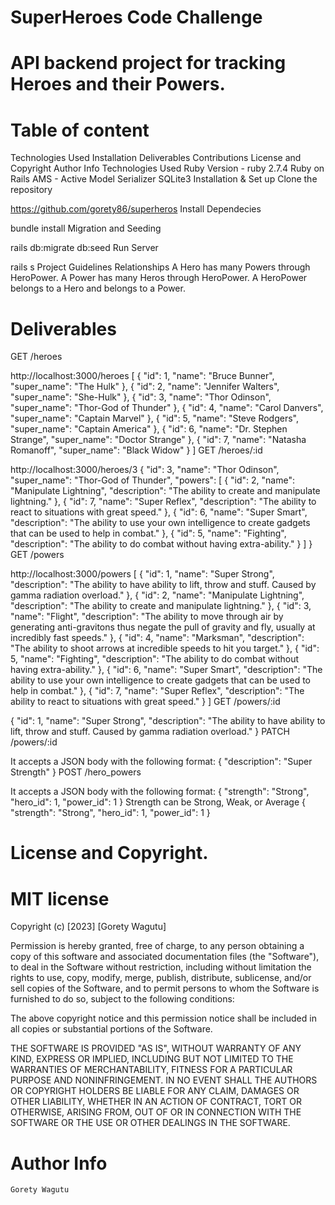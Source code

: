 # SuperHeroes Code Challenge

# API backend project for tracking Heroes and their Powers.

# Table of content

Technologies Used
Installation
Deliverables
Contributions
License and Copyright
Author Info
Technologies Used
Ruby Version - ruby 2.7.4
Ruby on Rails
AMS - Active Model Serializer
SQLite3
Installation & Set up
Clone the repository

https://github.com/gorety86/superheros
Install Dependecies

bundle install
Migration and Seeding

rails db:migrate db:seed
Run Server

rails s
Project Guidelines
Relationships
A Hero has many Powers through HeroPower.
A Power has many Heros through HeroPower.
A HeroPower belongs to a Hero and belongs to a Power.

# Deliverables
GET /heroes

http://localhost:3000/heroes
[
    {
        "id": 1,
        "name": "Bruce Bunner",
        "super_name": "The Hulk"
    },
    {
        "id": 2,
        "name": "Jennifer Walters",
        "super_name": "She-Hulk"
    },
    {
        "id": 3,
        "name": "Thor Odinson",
        "super_name": "Thor-God of Thunder"
    },
    {
        "id": 4,
        "name": "Carol Danvers",
        "super_name": "Captain Marvel"
    },
    {
        "id": 5,
        "name": "Steve Rodgers",
        "super_name": "Captain America"
    },
    {
        "id": 6,
        "name": "Dr. Stephen Strange",
        "super_name": "Doctor Strange"
    },
    {
        "id": 7,
        "name": "Natasha Romanoff",
        "super_name": "Black Widow"
    }
]
GET /heroes/:id

http://localhost:3000/heroes/3
{
    "id": 3,
    "name": "Thor Odinson",
    "super_name": "Thor-God of Thunder",
    "powers": [
        {
            "id": 2,
            "name": "Manipulate Lightning",
            "description": "The ability to create and manipulate lightning."
        },
        {
            "id": 7,
            "name": "Super Reflex",
            "description": "The ability to react to situations with great speed."
        },
        {
            "id": 6,
            "name": "Super Smart",
            "description": "The ability to use your own intelligence to create gadgets that can be used to help in combat."
        },
        {
            "id": 5,
            "name": "Fighting",
            "description": "The ability to do combat without having extra-ability."
        }
    ]
}
GET /powers

http://localhost:3000/powers
[
    {
        "id": 1,
        "name": "Super Strong",
        "description": "The ability to have ability to lift, throw and stuff. Caused by gamma radiation overload."
    },
    {
        "id": 2,
        "name": "Manipulate Lightning",
        "description": "The ability to create and manipulate lightning."
    },
    {
        "id": 3,
        "name": "Flight",
        "description": "The ability to move through air by generating anti-gravitons thus negate the pull of gravity and fly, usually at incredibly fast speeds."
    },
    {
        "id": 4,
        "name": "Marksman",
        "description": "The ability to shoot arrows at incredible speeds to hit you target."
    },
    {
        "id": 5,
        "name": "Fighting",
        "description": "The ability to do combat without having extra-ability."
    },
    {
        "id": 6,
        "name": "Super Smart",
        "description": "The ability to use your own intelligence to create gadgets that can be used to help in combat."
    },
    {
        "id": 7,
        "name": "Super Reflex",
        "description": "The ability to react to situations with great speed."
    }
]
GET /powers/:id

{
    "id": 1,
    "name": "Super Strong",
    "description": "The ability to have ability to lift, throw and stuff. Caused by gamma radiation overload."
}
PATCH /powers/:id

It accepts a JSON body with the following format: { "description": "Super Strength" }
POST /hero_powers

It accepts a JSON body with the following format: { "strength": "Strong", "hero_id": 1, "power_id": 1 }
Strength can be Strong, Weak, or Average
{
    "strength": "Strong",
    "hero_id": 1,
    "power_id": 1
}

# License and Copyright.
# MIT license

Copyright (c) [2023] [Gorety Wagutu]

Permission is hereby granted, free of charge, to any person obtaining a copy of this software and associated documentation files (the "Software"), to deal in the Software without restriction, including without limitation the rights to use, copy, modify, merge, publish, distribute, sublicense, and/or sell copies of the Software, and to permit persons to whom the Software is furnished to do so, subject to the following conditions:

The above copyright notice and this permission notice shall be included in all copies or substantial portions of the Software.

THE SOFTWARE IS PROVIDED "AS IS", WITHOUT WARRANTY OF ANY KIND, EXPRESS OR IMPLIED, INCLUDING BUT NOT LIMITED TO THE WARRANTIES OF MERCHANTABILITY, FITNESS FOR A PARTICULAR PURPOSE AND NONINFRINGEMENT. IN NO EVENT SHALL THE AUTHORS OR COPYRIGHT HOLDERS BE LIABLE FOR ANY CLAIM, DAMAGES OR OTHER LIABILITY, WHETHER IN AN ACTION OF CONTRACT, TORT OR OTHERWISE, ARISING FROM, OUT OF OR IN CONNECTION WITH THE SOFTWARE OR THE USE OR OTHER DEALINGS IN THE SOFTWARE.

# Author Info
    Gorety Wagutu